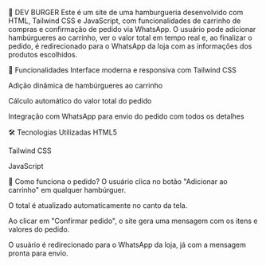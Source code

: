 🍔 DEV BURGER
Este é um site de uma hamburgueria desenvolvido com HTML, Tailwind CSS e JavaScript, com funcionalidades de carrinho de compras e confirmação de pedido via WhatsApp. O usuário pode adicionar hambúrgueres ao carrinho, ver o valor total em tempo real e, ao finalizar o pedido, é redirecionado para o WhatsApp da loja com as informações dos produtos escolhidos.

🚀 Funcionalidades
Interface moderna e responsiva com Tailwind CSS

Adição dinâmica de hambúrgueres ao carrinho

Cálculo automático do valor total do pedido

Integração com WhatsApp para envio do pedido com todos os detalhes

🛠️ Tecnologias Utilizadas
HTML5

Tailwind CSS

JavaScript 


🛒 Como funciona o pedido?
O usuário clica no botão "Adicionar ao carrinho" em qualquer hambúrguer.

O total é atualizado automaticamente no canto da tela.

Ao clicar em "Confirmar pedido", o site gera uma mensagem com os itens e valores do pedido.

O usuário é redirecionado para o WhatsApp da loja, já com a mensagem pronta para envio.
